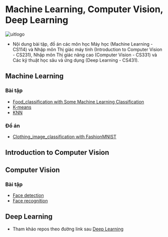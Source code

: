 # Machine Learning, Computer Vision, Deep Learning

 ![uitlogo](https://portal.uit.edu.vn/Styles/profi/images/logo186x150.png)

- Nội dung bài tập, đồ án các môn học Máy học (Machine Learning - CS114) và Nhập môn Thị giác máy tinh (Introduction to Computer Vision - CS231), Nhập môn Thị giác nâng cao (Computer Vision - CS331) và Các kỹ thuật học sâu và ứng dụng (Deep Learning - CS431).

## Machine Learning
### Bài tập
- [Food_classification with Some Machine Learning Classification](https://github.com/ndtuan10/Machine-Learning/blob/main/BaiTap/Some__Machine_Learning_Classification__Algorithms%2BVGG16_fc2.ipynb)
- [K-means](https://github.com/ndtuan10/PatternRecognition_CS338.L22.KHCL/blob/main/BaiTap/Bai2_Kmeans.ipynb)
- [KNN](https://github.com/ndtuan10/PatternRecognition_CS338.L22.KHCL/blob/main/BaiTap/Bai3_KNN.ipynb)
### Đồ án
- [Clothing_image_classification with FashionMNIST](https://github.com/ndtuan10/Machine-Learning/tree/main/DoAn)
## Introduction to Computer Vision

## Computer Vision
### Bài tập
- [Face detection](https://github.com/ndtuan10/ComputerGraphics_CS105.L21.KHCL/tree/main/face%20detection)
- [Face recognition](https://github.com/ndtuan10/ComputerGraphics_CS105.L21.KHCL/tree/main/face%20recognition)
## Deep Learning
- Tham khảo repos theo đường link sau [Deep Learning](https://github.com/ndtuan10/DeepLearning_CS431.L21.KHCL)
